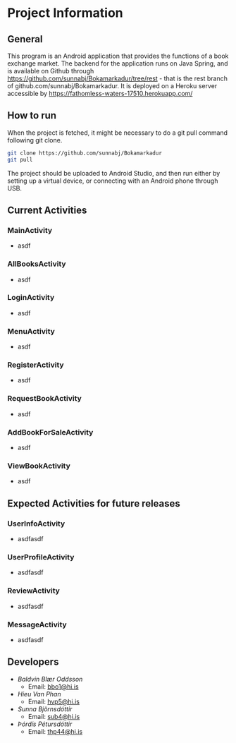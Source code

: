 
# Project Information #

## General ##

This program is an Android application that provides the functions of a book exchange market. 
The backend for the application runs on Java Spring, and is available on Github through https://github.com/sunnabj/Bokamarkadur/tree/rest - that is the rest branch of github.com/sunnabj/Bokamarkadur. It is deployed on a Heroku server accessible by https://fathomless-waters-17510.herokuapp.com/

## How to run ##

When the project is fetched, it might be necessary to do a git pull command following git clone.

```bash
git clone https://github.com/sunnabj/Bokamarkadur
git pull
```

The project should be uploaded to Android Studio, and then run either by setting up a virtual device, or connecting with an Android phone through USB.


## Current Activities ##


### MainActivity ###

* asdf

### AllBooksActivity ###

* asdf

### LoginActivity ###

* asdf

### MenuActivity ###

* asdf

### RegisterActivity ###

* asdf

### RequestBookActivity ###

* asdf

### AddBookForSaleActivity ###

* asdf

### ViewBookActivity ###

* asdf


## Expected Activities for future releases ##

### UserInfoActivity ###

* asdfasdf

### UserProfileActivity ###

* asdfasdf

### ReviewActivity ###

* asdfasdf

### MessageActivity ###

* asdfasdf


## Developers ##

* _Baldvin Blær Oddsson_
    * Email: bbo1@hi.is
* _Hieu Van Phan_
    * Email: hvp5@hi.is
* _Sunna Björnsdóttir_
    * Email: sub4@hi.is
* _Þórdís Pétursdóttir_
    * Email: thp44@hi.is


